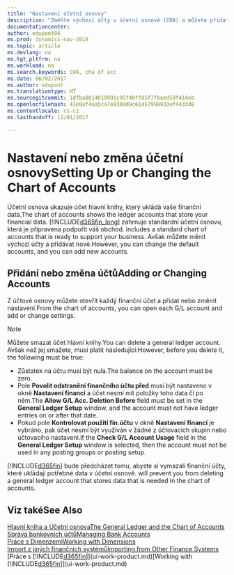```yaml
---
title: "Nastavení účetní osnovy"
description: "Změňte výchozí účty v účetní osnově (COA) a můžete přidat nové účty."
documentationcenter: 
author: edupont04
ms.prod: dynamics-nav-2018
ms.topic: article
ms.devlang: na
ms.tgt_pltfrm: na
ms.workload: na
ms.search.keywords: COA, cha of acc
ms.date: 06/02/2017
ms.author: edupont
ms.translationtype: HT
ms.sourcegitcommit: 1dfba8b14019991c95f40ffd5f7fbaed5df414eb
ms.openlocfilehash: 41e0af4aa5ca7e8309d9c61457998933ef4433d8
ms.contentlocale: cs-cz
ms.lasthandoff: 12/01/2017

---
```

# <a name="setting-up-or-changing-the-chart-of-accounts"></a><span data-ttu-id="0ce54-103">Nastavení nebo změna účetní osnovy</span><span class="sxs-lookup"><span data-stu-id="0ce54-103">Setting Up or Changing the Chart of Accounts</span></span>
<span data-ttu-id="0ce54-104">Účetní osnova ukazuje účet hlavní knihy, který ukládá vaše finanční data.</span><span class="sxs-lookup"><span data-stu-id="0ce54-104">The chart of accounts shows the ledger accounts that store your financial data.</span></span> [!INCLUDE[d365fin_long](includes/d365fin_long_md.md)]<span data-ttu-id="0ce54-105"> zahrnuje standardní účetní osnovu, která je připravena podpořit váš obchod.</span><span class="sxs-lookup"><span data-stu-id="0ce54-105"> includes a standard chart of accounts that is ready to support your business.</span></span>
<span data-ttu-id="0ce54-106">Avšak můžete měnit výchozí účty a přidávat nové.</span><span class="sxs-lookup"><span data-stu-id="0ce54-106">However, you can change the default accounts, and you can add new accounts.</span></span>  

## <a name="adding-or-changing-accounts"></a><span data-ttu-id="0ce54-107">Přidání nebo změna účtů</span><span class="sxs-lookup"><span data-stu-id="0ce54-107">Adding or Changing Accounts</span></span>
<span data-ttu-id="0ce54-108">Z účtové osnovy můžete otevřít každý finanční účet a přidat nebo změnit nastavení.</span><span class="sxs-lookup"><span data-stu-id="0ce54-108">From the chart of accounts, you can open each G/L account and add or change settings.</span></span>

> [!NOTE]  
>   <span data-ttu-id="0ce54-109">Můžete smazat účet hlavní knihy.</span><span class="sxs-lookup"><span data-stu-id="0ce54-109">You can delete a general ledger account.</span></span> <span data-ttu-id="0ce54-110">Avšak než jej smažete, musí platit následující:</span><span class="sxs-lookup"><span data-stu-id="0ce54-110">However, before you delete it, the following must be true:</span></span>  

* <span data-ttu-id="0ce54-111">Zůstatek na účtu musí být nula.</span><span class="sxs-lookup"><span data-stu-id="0ce54-111">The balance on the account must be zero.</span></span>  
* <span data-ttu-id="0ce54-112">Pole **Povolit odstranění finančního účtu před** musí být nastaveno v okně **Nastavení financí** a účet nesmí mít položky toho data či po něm.</span><span class="sxs-lookup"><span data-stu-id="0ce54-112">The **Allow G/L Acc. Deletion Before** field must be set in the **General Ledger Setup** window, and the account must not have ledger entries on or after that date.</span></span>  
* <span data-ttu-id="0ce54-113">Pokud pole **Kontrolovat použití fin.účtu** v okně **Nastavení financí** je vybráno, pak účet nesmí být využíván v žádné z účtovacích skupin nebo účtovacího nastavení.</span><span class="sxs-lookup"><span data-stu-id="0ce54-113">If the **Check G/L Account Usage** field in the **General Ledger Setup** window is selected, then the account must not be used in any posting groups or posting setup.</span></span>  

[!INCLUDE[d365fin](includes/d365fin_md.md)]<span data-ttu-id="0ce54-114"> bude předcházet tomu, abyste si vymazali finanční účty, které ukládají potřebné data v účetní osnově.</span><span class="sxs-lookup"><span data-stu-id="0ce54-114"> will prevent you from deleting a general ledger account that stores data that is needed in the chart of accounts.</span></span>  

## <a name="see-also"></a><span data-ttu-id="0ce54-115">Viz také</span><span class="sxs-lookup"><span data-stu-id="0ce54-115">See Also</span></span>
[<span data-ttu-id="0ce54-116">Hlavní kniha a Účetní osnova</span><span class="sxs-lookup"><span data-stu-id="0ce54-116">The General Ledger and the Chart of Accounts</span></span>](finance-general-ledger.md)  
[<span data-ttu-id="0ce54-117">Správa bankovních účtů</span><span class="sxs-lookup"><span data-stu-id="0ce54-117">Managing Bank Accounts</span></span>](bank-manage-bank-accounts.md)  
[<span data-ttu-id="0ce54-118">Práce s Dimenzemi</span><span class="sxs-lookup"><span data-stu-id="0ce54-118">Working with Dimensions</span></span>](finance-dimensions.md)  
[<span data-ttu-id="0ce54-119">Import z jiných finančních systémů</span><span class="sxs-lookup"><span data-stu-id="0ce54-119">Importing from Other Finance Systems</span></span>](upload-data.md)  
<span data-ttu-id="0ce54-120">[Práce s [!INCLUDE[d365fin](includes/d365fin_md.md)]](ui-work-product.md)</span><span class="sxs-lookup"><span data-stu-id="0ce54-120">[Working with [!INCLUDE[d365fin](includes/d365fin_md.md)]](ui-work-product.md)</span></span>  

## 

